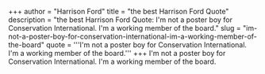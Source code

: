 +++
author = "Harrison Ford"
title = "the best Harrison Ford Quote"
description = "the best Harrison Ford Quote: I'm not a poster boy for Conservation International. I'm a working member of the board."
slug = "im-not-a-poster-boy-for-conservation-international-im-a-working-member-of-the-board"
quote = '''I'm not a poster boy for Conservation International. I'm a working member of the board.'''
+++
I'm not a poster boy for Conservation International. I'm a working member of the board.

